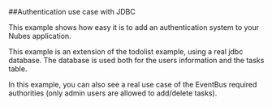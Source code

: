 ##Authentication use case with JDBC

This example shows how easy it is to add an authentication system to your Nubes application.

This example is an extension of the todolist example, using a real jdbc database. The database is used both for the users information and the tasks table.

In this example, you can also see a real use case of the EventBus required authorities (only admin users are allowed to add/delete tasks).

